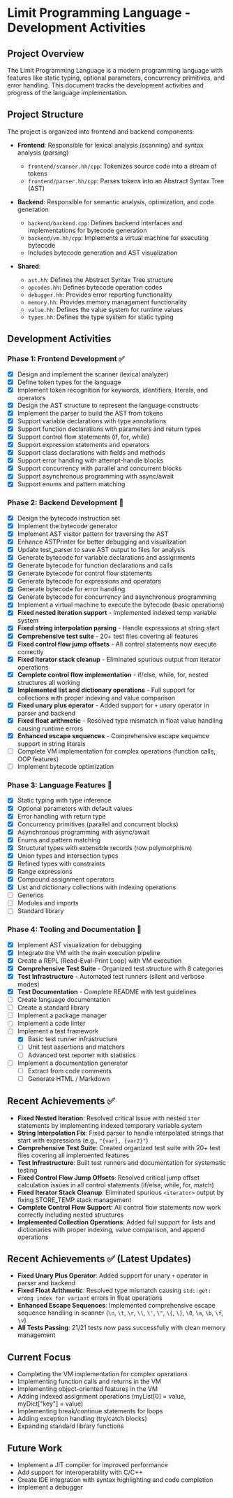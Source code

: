 # Limit Programming Language - Development Activities

## Project Overview
The Limit Programming Language is a modern programming language with features like static typing, optional parameters, concurrency primitives, and error handling. This document tracks the development activities and progress of the language implementation.

## Project Structure
The project is organized into frontend and backend components:

- **Frontend**: Responsible for lexical analysis (scanning) and syntax analysis (parsing)
  - `frontend/scanner.hh/cpp`: Tokenizes source code into a stream of tokens
  - `frontend/parser.hh/cpp`: Parses tokens into an Abstract Syntax Tree (AST)

- **Backend**: Responsible for semantic analysis, optimization, and code generation
  - `backend/backend.cpp`: Defines backend interfaces and implementations for bytecode generation
  - `backend/vm.hh/cpp`: Implements a virtual machine for executing bytecode
  - Includes bytecode generation and AST visualization

- **Shared**:
  - `ast.hh`: Defines the Abstract Syntax Tree structure
  - `opcodes.hh`: Defines bytecode operation codes
  - `debugger.hh`: Provides error reporting functionality
  - `memory.hh`: Provides memory management functionality
  - `value.hh`: Defines the value system for runtime values
  - `types.hh`: Defines the type system for static typing

## Development Activities

### Phase 1: Frontend Development ✅
- [x] Design and implement the scanner (lexical analyzer)
- [x] Define token types for the language
- [x] Implement token recognition for keywords, identifiers, literals, and operators
- [x] Design the AST structure to represent the language constructs
- [x] Implement the parser to build the AST from tokens
- [x] Support variable declarations with type annotations
- [x] Support function declarations with parameters and return types
- [x] Support control flow statements (if, for, while)
- [x] Support expression statements and operators
- [x] Support class declarations with fields and methods
- [x] Support error handling with attempt-handle blocks
- [x] Support concurrency with parallel and concurrent blocks
- [x] Support asynchronous programming with async/await
- [x] Support enums and pattern matching

### Phase 2: Backend Development 🔄
- [x] Design the bytecode instruction set
- [x] Implement the bytecode generator
- [x] Implement AST visitor pattern for traversing the AST
- [x] Enhance ASTPrinter for better debugging and visualization
- [x] Update test_parser to save AST output to files for analysis
- [x] Generate bytecode for variable declarations and assignments
- [x] Generate bytecode for function declarations and calls
- [x] Generate bytecode for control flow statements
- [x] Generate bytecode for expressions and operators
- [x] Generate bytecode for error handling
- [x] Generate bytecode for concurrency and asynchronous programming
- [x] Implement a virtual machine to execute the bytecode (basic operations)
- [x] **Fixed nested iteration support** - Implemented indexed temp variable system
- [x] **Fixed string interpolation parsing** - Handle expressions at string start
- [x] **Comprehensive test suite** - 20+ test files covering all features
- [x] **Fixed control flow jump offsets** - All control statements now execute correctly
- [x] **Fixed iterator stack cleanup** - Eliminated spurious output from iterator operations
- [x] **Complete control flow implementation** - if/else, while, for, nested structures all working
- [x] **Implemented list and dictionary operations** - Full support for collections with proper indexing and value comparison
- [x] **Fixed unary plus operator** - Added support for `+` unary operator in parser and backend
- [x] **Fixed float arithmetic** - Resolved type mismatch in float value handling causing runtime errors
- [x] **Enhanced escape sequences** - Comprehensive escape sequence support in string literals
- [ ] Complete VM implementation for complex operations (function calls, OOP features)
- [ ] Implement bytecode optimization

### Phase 3: Language Features 🔄
- [x] Static typing with type inference
- [x] Optional parameters with default values
- [x] Error handling with return type
- [x] Concurrency primitives (parallel and concurrent blocks)
- [x] Asynchronous programming with async/await
- [x] Enums and pattern matching
- [x] Structural types with extensible records (row polymorphism)
- [x] Union types and intersection types
- [x] Refined types with constraints
- [x] Range expressions
- [x] Compound assignment operators
- [x] List and dictionary collections with indexing operations
- [ ] Generics
- [ ] Modules and imports
- [ ] Standard library

### Phase 4: Tooling and Documentation 🔄
- [x] Implement AST visualization for debugging
- [x] Integrate the VM with the main execution pipeline
- [x] Create a REPL (Read-Eval-Print Loop) with VM execution
- [x] **Comprehensive Test Suite** - Organized test structure with 8 categories
- [x] **Test Infrastructure** - Automated test runners (silent and verbose modes)
- [x] **Test Documentation** - Complete README with test guidelines
- [ ] Create language documentation
- [ ] Create a standard library
- [ ] Implement a package manager
- [ ] Implement a code linter
- [ ] Implement a test framework  
  - [x] Basic test runner infrastructure
  - [ ] Unit test assertions and matchers  
  - [ ] Advanced test reporter with statistics
- [ ] Implement a documentation generator  
  - [ ] Extract from code comments  
  - [ ] Generate HTML / Markdown  

## Recent Achievements ✅
- **Fixed Nested Iteration**: Resolved critical issue with nested `iter` statements by implementing indexed temporary variable system
- **String Interpolation Fix**: Fixed parser to handle interpolated strings that start with expressions (e.g., `"{var}, {var2}"`)
- **Comprehensive Test Suite**: Created organized test suite with 20+ test files covering all implemented features
- **Test Infrastructure**: Built test runners and documentation for systematic testing
- **Fixed Control Flow Jump Offsets**: Resolved critical jump offset calculation issues in all control statements (if/else, while, for, match)
- **Fixed Iterator Stack Cleanup**: Eliminated spurious `<iterator>` output by fixing STORE_TEMP stack management
- **Complete Control Flow Support**: All control flow statements now work correctly including nested structures
- **Implemented Collection Operations**: Added full support for lists and dictionaries with proper indexing, value comparison, and append operations

## Recent Achievements ✅ (Latest Updates)
- **Fixed Unary Plus Operator**: Added support for unary `+` operator in parser and backend
- **Fixed Float Arithmetic**: Resolved type mismatch causing `std::get: wrong index for variant` errors in float operations
- **Enhanced Escape Sequences**: Implemented comprehensive escape sequence handling in scanner (`\n`, `\t`, `\r`, `\\`, `\'`, `\"`, `\{`, `\}`, `\0`, `\a`, `\b`, `\f`, `\v`)
- **All Tests Passing**: 21/21 tests now pass successfully with clean memory management

## Current Focus
- Completing the VM implementation for complex operations
- Implementing function calls and returns in the VM
- Implementing object-oriented features in the VM
- Adding indexed assignment operations (myList[0] = value, myDict["key"] = value)
- Implementing break/continue statements for loops
- Adding exception handling (try/catch blocks)
- Expanding standard library functions

## Future Work
- Implement a JIT compiler for improved performance
- Add support for interoperability with C/C++
- Create IDE integration with syntax highlighting and code completion
- Implement a debugger